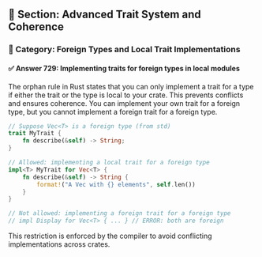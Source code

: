 ## 📘 Section: Advanced Trait System and Coherence  
### 🔹 Category: Foreign Types and Local Trait Implementations  
#### ✅ Answer 729: Implementing traits for foreign types in local modules

The orphan rule in Rust states that you can only implement a trait for a type if either the trait or the type is local to your crate. This prevents conflicts and ensures coherence. You can implement your own trait for a foreign type, but you cannot implement a foreign trait for a foreign type.

```rust
// Suppose Vec<T> is a foreign type (from std)
trait MyTrait {
    fn describe(&self) -> String;
}

// Allowed: implementing a local trait for a foreign type
impl<T> MyTrait for Vec<T> {
    fn describe(&self) -> String {
        format!("A Vec with {} elements", self.len())
    }
}

// Not allowed: implementing a foreign trait for a foreign type
// impl Display for Vec<T> { ... } // ERROR: both are foreign
```

This restriction is enforced by the compiler to avoid conflicting implementations across crates.
